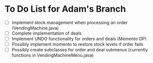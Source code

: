 # To Do List for Adam's Branch
- [ ] Implement stock management when processing an order (VendingMachine.java)
- [ ] Complete implementation of deals
- [ ] Implement UNDO functionality for orders and deals (Memento DP)
- [ ] Possibly implement momento to restore stock levels if order fails
- [ ] Possibly create subclasses for order and deal submenus (currently functions in VendingMachineMenu.java)